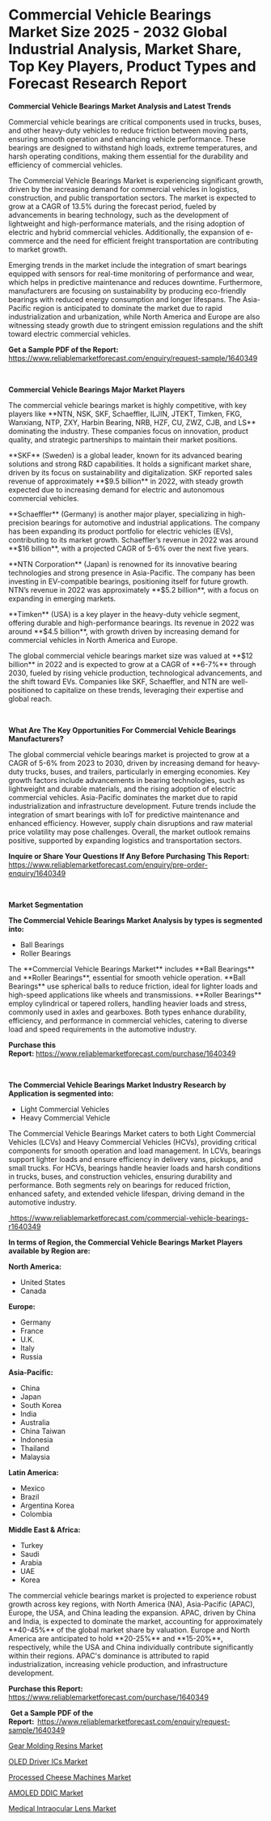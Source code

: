 <p><h1>Commercial Vehicle Bearings Market Size 2025 - 2032 Global Industrial Analysis, Market Share, Top Key Players, Product Types and Forecast Research Report</h1></p><p><strong>Commercial Vehicle Bearings Market Analysis and Latest Trends</strong></p>
<p><p>Commercial vehicle bearings are critical components used in trucks, buses, and other heavy-duty vehicles to reduce friction between moving parts, ensuring smooth operation and enhancing vehicle performance. These bearings are designed to withstand high loads, extreme temperatures, and harsh operating conditions, making them essential for the durability and efficiency of commercial vehicles.</p><p>The Commercial Vehicle Bearings Market is experiencing significant growth, driven by the increasing demand for commercial vehicles in logistics, construction, and public transportation sectors. The market is expected to grow at a CAGR of 13.5% during the forecast period, fueled by advancements in bearing technology, such as the development of lightweight and high-performance materials, and the rising adoption of electric and hybrid commercial vehicles. Additionally, the expansion of e-commerce and the need for efficient freight transportation are contributing to market growth.</p><p>Emerging trends in the market include the integration of smart bearings equipped with sensors for real-time monitoring of performance and wear, which helps in predictive maintenance and reduces downtime. Furthermore, manufacturers are focusing on sustainability by producing eco-friendly bearings with reduced energy consumption and longer lifespans. The Asia-Pacific region is anticipated to dominate the market due to rapid industrialization and urbanization, while North America and Europe are also witnessing steady growth due to stringent emission regulations and the shift toward electric commercial vehicles.</p></p>
<p><strong>Get a Sample PDF of the Report:&nbsp;</strong> <a href="https://www.reliablemarketforecast.com/enquiry/request-sample/1640349?utm_campaign=1832&utm_medium=2&utm_source=Github&utm_content=ia&utm_term=23012025&utm_id=commercial-vehicle-bearings">https://www.reliablemarketforecast.com/enquiry/request-sample/1640349</a></p>
<p>&nbsp;</p>
<p><strong>Commercial Vehicle Bearings Major Market Players</strong></p>
<p><p>The commercial vehicle bearings market is highly competitive, with key players like **NTN, NSK, SKF, Schaeffler, ILJIN, JTEKT, Timken, FKG, Wanxiang, NTP, ZXY, Harbin Bearing, NRB, HZF, CU, ZWZ, CJB, and LS** dominating the industry. These companies focus on innovation, product quality, and strategic partnerships to maintain their market positions.</p><p>**SKF** (Sweden) is a global leader, known for its advanced bearing solutions and strong R&D capabilities. It holds a significant market share, driven by its focus on sustainability and digitalization. SKF reported sales revenue of approximately **$9.5 billion** in 2022, with steady growth expected due to increasing demand for electric and autonomous commercial vehicles.</p><p>**Schaeffler** (Germany) is another major player, specializing in high-precision bearings for automotive and industrial applications. The company has been expanding its product portfolio for electric vehicles (EVs), contributing to its market growth. Schaeffler’s revenue in 2022 was around **$16 billion**, with a projected CAGR of 5-6% over the next five years.</p><p>**NTN Corporation** (Japan) is renowned for its innovative bearing technologies and strong presence in Asia-Pacific. The company has been investing in EV-compatible bearings, positioning itself for future growth. NTN’s revenue in 2022 was approximately **$5.2 billion**, with a focus on expanding in emerging markets.</p><p>**Timken** (USA) is a key player in the heavy-duty vehicle segment, offering durable and high-performance bearings. Its revenue in 2022 was around **$4.5 billion**, with growth driven by increasing demand for commercial vehicles in North America and Europe.</p><p>The global commercial vehicle bearings market size was valued at **$12 billion** in 2022 and is expected to grow at a CAGR of **6-7%** through 2030, fueled by rising vehicle production, technological advancements, and the shift toward EVs. Companies like SKF, Schaeffler, and NTN are well-positioned to capitalize on these trends, leveraging their expertise and global reach.</p></p>
<p>&nbsp;</p>
<p><strong>What Are The Key Opportunities For Commercial Vehicle Bearings Manufacturers?</strong></p>
<p><p>The global commercial vehicle bearings market is projected to grow at a CAGR of 5-6% from 2023 to 2030, driven by increasing demand for heavy-duty trucks, buses, and trailers, particularly in emerging economies. Key growth factors include advancements in bearing technologies, such as lightweight and durable materials, and the rising adoption of electric commercial vehicles. Asia-Pacific dominates the market due to rapid industrialization and infrastructure development. Future trends include the integration of smart bearings with IoT for predictive maintenance and enhanced efficiency. However, supply chain disruptions and raw material price volatility may pose challenges. Overall, the market outlook remains positive, supported by expanding logistics and transportation sectors.</p></p>
<p><strong>Inquire or Share Your Questions If Any Before Purchasing This Report:</strong> <a href="https://www.reliablemarketforecast.com/enquiry/pre-order-enquiry/1640349?utm_campaign=1832&utm_medium=2&utm_source=Github&utm_content=ia&utm_term=23012025&utm_id=commercial-vehicle-bearings">https://www.reliablemarketforecast.com/enquiry/pre-order-enquiry/1640349</a></p>
<p>&nbsp;</p>
<p><strong>Market Segmentation</strong></p>
<p><strong>The Commercial Vehicle Bearings Market Analysis by types is segmented into:</strong></p>
<p><ul><li>Ball Bearings</li><li>Roller Bearings</li></ul></p>
<p><p>The **Commercial Vehicle Bearings Market** includes **Ball Bearings** and **Roller Bearings**, essential for smooth vehicle operation. **Ball Bearings** use spherical balls to reduce friction, ideal for lighter loads and high-speed applications like wheels and transmissions. **Roller Bearings** employ cylindrical or tapered rollers, handling heavier loads and stress, commonly used in axles and gearboxes. Both types enhance durability, efficiency, and performance in commercial vehicles, catering to diverse load and speed requirements in the automotive industry.</p></p>
<p><strong>Purchase this Report:&nbsp;</strong><a href="https://www.reliablemarketforecast.com/purchase/1640349?utm_campaign=1832&utm_medium=2&utm_source=Github&utm_content=ia&utm_term=23012025&utm_id=commercial-vehicle-bearings">https://www.reliablemarketforecast.com/purchase/1640349</a></p>
<p>&nbsp;</p>
<p><strong>The Commercial Vehicle Bearings Market Industry Research by Application is segmented into:</strong></p>
<p><ul><li>Light Commercial Vehicles</li><li>Heavy Commercial Vehicle</li></ul></p>
<p><p>The Commercial Vehicle Bearings Market caters to both Light Commercial Vehicles (LCVs) and Heavy Commercial Vehicles (HCVs), providing critical components for smooth operation and load management. In LCVs, bearings support lighter loads and ensure efficiency in delivery vans, pickups, and small trucks. For HCVs, bearings handle heavier loads and harsh conditions in trucks, buses, and construction vehicles, ensuring durability and performance. Both segments rely on bearings for reduced friction, enhanced safety, and extended vehicle lifespan, driving demand in the automotive industry.</p></p>
<p><a href="https://www.reliablemarketforecast.com/commercial-vehicle-bearings-r1640349?utm_campaign=1832&utm_medium=2&utm_source=Github&utm_content=ia&utm_term=23012025&utm_id=commercial-vehicle-bearings">&nbsp;https://www.reliablemarketforecast.com/commercial-vehicle-bearings-r1640349</a></p>
<p><strong>In terms of Region, the Commercial Vehicle Bearings Market Players available by Region are:</strong></p>
<p>
    <p> <strong> North America: </strong>
        <ul>
            <li>United States</li>
            <li>Canada</li>
        </ul>
        </p> 
    <p> <strong> Europe: </strong>
        <ul>
            <li>Germany</li>
            <li>France</li>
            <li>U.K.</li>
            <li>Italy</li>
            <li>Russia</li>
        </ul>
        </p> 
    <p> <strong> Asia-Pacific: </strong>
        <ul>
            <li>China</li>
            <li>Japan</li>
            <li>South Korea</li>
            <li>India</li>
            <li>Australia</li>
            <li>China Taiwan</li>
            <li>Indonesia</li>
            <li>Thailand</li>
            <li>Malaysia</li>
        </ul>
        </p> 
    <p> <strong> Latin America: </strong>
        <ul>
            <li>Mexico</li>
            <li>Brazil</li>
            <li>Argentina Korea</li>
            <li>Colombia</li>
        </ul>
        </p> 
    <p> <strong> Middle East & Africa: </strong>
        <ul>
            <li>Turkey</li>
            <li>Saudi</li>
            <li>Arabia</li>
            <li>UAE</li>
            <li>Korea</li>
        </ul>
    </p>
    </p>
<p><p>The commercial vehicle bearings market is projected to experience robust growth across key regions, with North America (NA), Asia-Pacific (APAC), Europe, the USA, and China leading the expansion. APAC, driven by China and India, is expected to dominate the market, accounting for approximately **40-45%** of the global market share by valuation. Europe and North America are anticipated to hold **20-25%** and **15-20%**, respectively, while the USA and China individually contribute significantly within their regions. APAC's dominance is attributed to rapid industrialization, increasing vehicle production, and infrastructure development.</p></p>
<p><strong>Purchase this Report: </strong><a href="https://www.reliablemarketforecast.com/purchase/1640349?utm_campaign=1832&utm_medium=2&utm_source=Github&utm_content=ia&utm_term=23012025&utm_id=commercial-vehicle-bearings">https://www.reliablemarketforecast.com/purchase/1640349</a></p>
<p>&nbsp;<strong>Get a Sample PDF of the Report:&nbsp;&nbsp;</strong><a href="https://www.reliablemarketforecast.com/enquiry/request-sample/1640349?utm_campaign=1832&utm_medium=2&utm_source=Github&utm_content=ia&utm_term=23012025&utm_id=commercial-vehicle-bearings">https://www.reliablemarketforecast.com/enquiry/request-sample/1640349</a></p>
<p><strong></strong></p>
<p><p><a href="https://www.linkedin.com/pulse/key-trends-revenue-potential-global-gear-molding-resins-57gyc?utm_campaign=1832&utm_medium=2&utm_source=Github&utm_content=ia&utm_term=23012025&utm_id=commercial-vehicle-bearings">Gear Molding Resins Market</a></p><p><a href="https://www.linkedin.com/pulse/oled-driver-ics-market-size-projected-grow-cagr-44-from-w34af?utm_campaign=1832&utm_medium=2&utm_source=Github&utm_content=ia&utm_term=23012025&utm_id=commercial-vehicle-bearings">OLED Driver ICs Market</a></p><p><a href="https://www.linkedin.com/pulse/processed-cheese-machines-market-study-report-includinginformation-we0tf?utm_campaign=1832&utm_medium=2&utm_source=Github&utm_content=ia&utm_term=23012025&utm_id=commercial-vehicle-bearings">Processed Cheese Machines Market</a></p><p><a href="https://www.linkedin.com/pulse/success-formula-growing-amoled-ddic-market-analysispromising-zxmke?utm_campaign=1832&utm_medium=2&utm_source=Github&utm_content=ia&utm_term=23012025&utm_id=commercial-vehicle-bearings">AMOLED DDIC Market</a></p><p><a href="https://www.linkedin.com/pulse/regulatory-insights-medical-intraocular-lens-market-2025-2032-gtaae?utm_campaign=1832&utm_medium=2&utm_source=Github&utm_content=ia&utm_term=23012025&utm_id=commercial-vehicle-bearings">Medical Intraocular Lens Market</a></p></p>